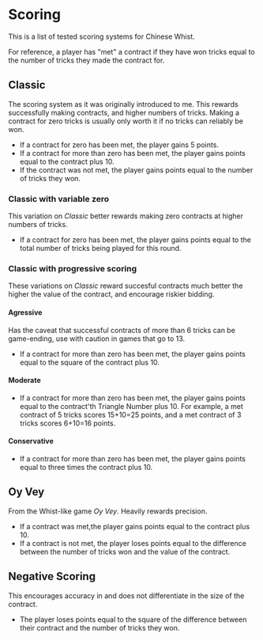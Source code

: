 # Scoring

This is a list of tested scoring systems for Chinese Whist.

For reference, a player has "met" a contract if they have won tricks equal to the number of tricks they made the contract for.

## Classic

The scoring system as it was originally introduced to me. This rewards successfully making contracts, and higher numbers of tricks. Making a contract for zero tricks is usually only worth it if no tricks can reliably be won.
- If a contract for zero has been met, the player gains 5 points.
- If a contract for more than zero has been met, the player gains points equal to the contract plus 10.
- If the contract was not met, the player gains points equal to the number of tricks they won.

### Classic with variable zero

This variation on *Classic* better rewards making zero contracts at higher numbers of tricks.
- If a contract for zero has been met, the player gains points equal to the total number of tricks being played for this round.

### Classic with progressive scoring

These variations on *Classic* reward succesful contracts much better the higher the value of the contract, and encourage riskier bidding.

#### Agressive

Has the caveat that successful contracts of more than 6 tricks can be game-ending, use with caution in games that go to 13.
- If a contract for more than zero has been met, the player gains points equal to the square of the contract plus 10.

#### Moderate

- If a contract for more than zero has been met, the player gains points equal to the contract'th Triangle Number plus 10. For example, a met contract of 5 tricks scores 15+10=25 points, and a met contract of 3 tricks scores 6+10=16 points.

#### Conservative

- If a contract for more than zero has been met, the player gains points equal to three times the contract plus 10.

## Oy Vey

From the Whist-like game *Oy Vey*. Heavily rewards precision.
- If a contract was met,the player gains points equal to the contract plus 10.
- If a contract is not met, the player loses points equal to the difference between the number of tricks won and the value of the contract.

## Negative Scoring

This encourages accuracy in and does not differentiate in the size of the contract.
- The player loses points equal to the square of the difference between their contract and the number of tricks they won.
